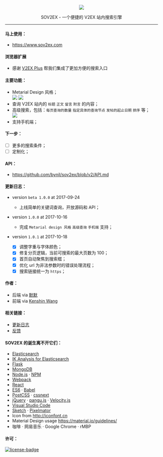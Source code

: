 <p align="center"><img src="http://ksria.com/sov2ex/assets/images/logo@2x.png" /></p>
<p align="center">SOV2EX - 一个便捷的 V2EX 站内搜索引擎</p>

***

#### 马上使用：
* https://www.sov2ex.com

#### 浏览器扩展
* 感谢 [V2EX Plus](https://github.com/sciooga/v2ex-plus) 帮我们集成了更加方便的搜索入口

#### 主要功能：
- Metarial Design 风格；  
  ![](https://i.imgur.com/jh8FNXRm.png) ![](https://i.imgur.com/w9tjfARm.png)
- 查询 V2EX 站内的 `标题` `正文` `留言` `附言` 的内容；  
- 高级搜索，包括：`每页查询的数量` `指定具体的查询节点` `发帖的起止日期` `排序` 等；  
  ![](https://i.imgur.com/EGAkPSk.png)
- 支持手机端；  

#### 下一步：
- [ ] 更多的搜索条件；  
- [ ] 定制化；  

#### API：
- https://github.com/bynil/sov2ex/blob/v2/API.md

#### 更新日志：
- version `beta 1.0.0` at 2017-09-24
  * 上线简单的关键词查询，开放源码和 API；

- version `1.0.0` at 2017-10-16
  * 完成 `Metarial design 风格` `高级查询` `手机端` 支持；

- version `1.0.1` at 2017-10-18
  - [x] 调整字重与字体颜色；
  - [x] 修复分页逻辑，当前可搜索的最大页数为 100；
  - [x] 首页自动聚焦到搜索框；
  - [x] 优化 url 为非法参数时的错误处理流程；
  - [x] 搜索链接统一为 `https`；

#### 作者：
- 后端 via [默默](http://www.gexiao.me/)
- 前端 via [Kenshin Wang](https://github.com/Kenshin/sov2ex)

#### 相关链接：
* [更新日志](https://github.com/bynil/sov2ex/blob/v2/README.md#更新日志)
* [反馈](https://github.com/bynil/sov2ex/issues)

#### SOV2EX 的诞生离不开它们：
- [Elasticsearch](https://www.elastic.co/)
- [IK Analysis for Elasticsearch](https://github.com/medcl/elasticsearch-analysis-ik)
- [Flask](http://flask.pocoo.org/)
- [MongoDB](https://www.mongodb.com/)
- [Node.js](https://nodejs.org/) · [NPM](https://www.npmjs.com)
- [Webpack](https://webpack.github.io/)
- [React](https://facebook.github.io/react)
- [ES6](http://es6-features.org/) · [Babel](https://babeljs.io)
- [PostCSS](http://postcss.org/) · [cssnext](http://cssnext.io/)
- [jQuery](https://jquery.com/) · [pangu.js](https://github.com/vinta/pangu.js) · [Velocity.js](http://velocityjs.org/)
- [Visual Studio Code](https://code.visualstudio.com/)
- [Sketch](https://www.sketchapp.com/) · [Pixelmator](http://www.pixelmator.com/)
- Icon from <http://iconfont.cn>
- Material Design usage <https://material.io/guidelines/>
- 咖啡 · 网易音乐 · Google Chrome · rMBP

#### 许可：
[![license-badge]][license-link]

<!-- Link -->
[license-badge]:    https://img.shields.io/github/license/mashape/apistatus.svg
[license-link]:     https://opensource.org/licenses/MIT
